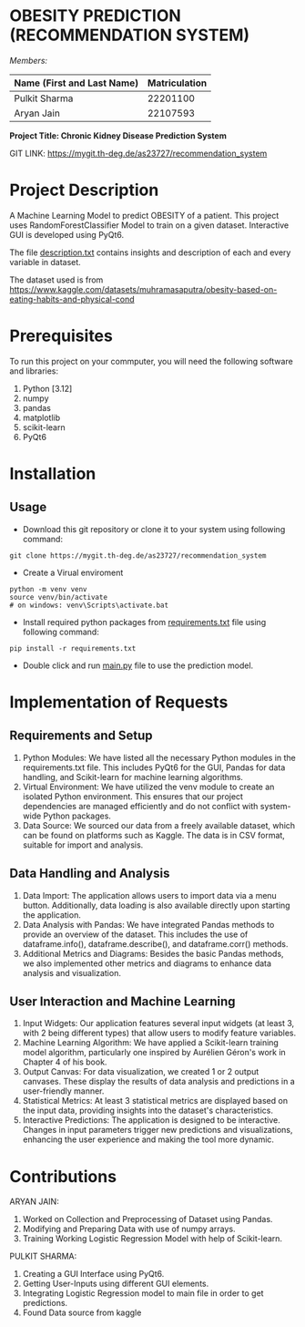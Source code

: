 # OBESITY PREDICTION (RECOMMENDATION SYSTEM)

_Members:_

| Name (First and Last Name)| Matriculation |
| ------ | ------ |
| Pulkit Sharma | 22201100 |
| Aryan Jain | 22107593 |

**Project Title: Chronic Kidney Disease Prediction System**

GIT LINK: https://mygit.th-deg.de/as23727/recommendation_system


# Project Description

A Machine Learning Model to predict OBESITY of a patient. This project uses RandomForestClassifier Model to train on a given dataset. Interactive GUI is developed using PyQt6.

The file [description.txt](description.txt) contains insights and description of each and every variable in dataset.

The dataset used is from https://www.kaggle.com/datasets/muhramasaputra/obesity-based-on-eating-habits-and-physical-cond
# Prerequisites
To run this project on your commputer, you will need the following software and libraries:
1. Python [3.12]
2. numpy
3. pandas
4. matplotlib
5. scikit-learn
6. PyQt6

# Installation
## Usage

- Download this git repository or clone it to your system using following command:
```
git clone https://mygit.th-deg.de/as23727/recommendation_system
```
- Create a Virual enviroment
```
python -m venv venv
source venv/bin/activate 
# on windows: venv\Scripts\activate.bat
```
- Install required python packages from [requirements.txt](requirements.txt) file using following command:
```
pip install -r requirements.txt
```
- Double click and run [main.py](main.py) file to use the prediction model.

# Implementation of Requests
## Requirements and Setup
1. Python Modules: We have listed all the necessary Python modules in the requirements.txt file. This includes PyQt6 for the GUI, Pandas for data handling, and Scikit-learn for machine learning algorithms.
2. Virtual Environment: We have utilized the venv module to create an isolated Python environment. This ensures that our project dependencies are managed efficiently and do not conflict with system-wide Python packages.
3. Data Source: We sourced our data from a freely available dataset, which can be found on platforms such as Kaggle. The data is in CSV format, suitable for import and analysis.

## Data Handling and Analysis
1. Data Import: The application allows users to import data via a menu button. Additionally, data loading is also available directly upon starting the application.
2. Data Analysis with Pandas: We have integrated Pandas methods to provide an overview of the dataset. This includes the use of dataframe.info(), dataframe.describe(), and dataframe.corr() methods.
3. Additional Metrics and Diagrams: Besides the basic Pandas methods, we also implemented other metrics and diagrams to enhance data analysis and visualization.

## User Interaction and Machine Learning
1. Input Widgets: Our application features several input widgets (at least 3, with 2 being different types) that allow users to modify feature variables.
2. Machine Learning Algorithm: We have applied a Scikit-learn training model algorithm, particularly one inspired by Aurélien Géron's work in Chapter 4 of his book.
3. Output Canvas: For data visualization, we created 1 or 2 output canvases. These display the results of data analysis and predictions in a user-friendly manner.
4. Statistical Metrics: At least 3 statistical metrics are displayed based on the input data, providing insights into the dataset's characteristics.
5. Interactive Predictions: The application is designed to be interactive. Changes in input parameters trigger new predictions and visualizations, enhancing the user experience and making the tool more dynamic.

# Contributions

ARYAN JAIN:
1. Worked on Collection and Preprocessing of Dataset using Pandas.
2. Modifying and Preparing Data with use of numpy arrays.
3. Training Working Logistic Regression Model with help of Scikit-learn.

PULKIT SHARMA:
1. Creating a GUI Interface using PyQt6.
2. Getting User-Inputs using different GUI elements.
3. Integrating Logistic Regression model to main file in order to get predictions.
4. Found Data source from kaggle

